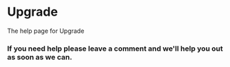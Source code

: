 # Upgrade
The help page for Upgrade


### If you need help please leave a comment and we'll help you out as soon as we can.
